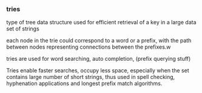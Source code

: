 ### tries

type of tree data structure used for efficient retrieval of a key in a large data set of strings

each node in the trie could correspond to a word or a prefix, with the path between nodes representing connections between the prefixes.w

tries are used for word searching, auto completion, (prefix querying stuff)

Tries enable faster searches, occupy less space, especially when the set contains large number of short strings, thus used in spell checking, hyphenation applications and longest prefix match algorithms.